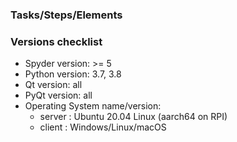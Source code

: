 ### Tasks/Steps/Elements





### Versions checklist

* Spyder version: >= 5
* Python version: 3.7, 3.8
* Qt version: all
* PyQt version: all
* Operating System name/version:
  - server : Ubuntu 20.04 Linux (aarch64 on RPI)
  - client : Windows/Linux/macOS

